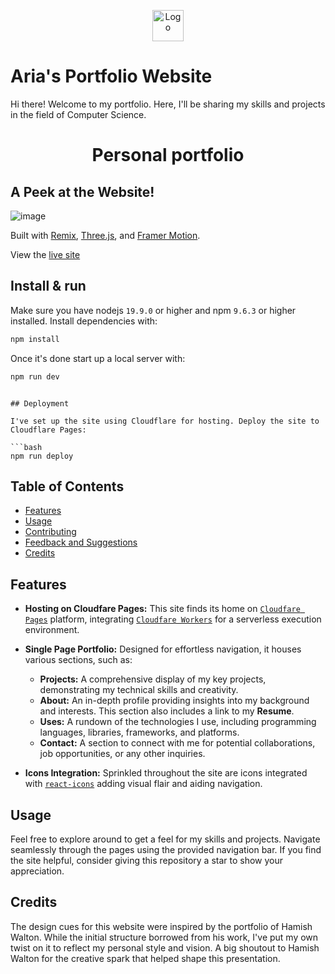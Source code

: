 <p align="center">
  <img src="/public/favicon.svg" width="50" alt="Logo" />
</p>

# Aria's Portfolio Website

Hi there! Welcome to my portfolio. Here, I'll be sharing my skills and projects in the field of Computer Science. <br/>

<h1 align="center">Personal portfolio</h1>

## A Peek at the Website!

![image](https://github.com/ariaxhan/aria-portfolio/assets/113392746/5bb665f3-4496-4d08-8f1e-fe94d3eeee49)

Built with [Remix](https://remix.run/), [Three.js](https://threejs.org/), and [Framer Motion](https://www.framer.com/motion/). 

View the [live site](https://ariaxhan.com/)

## Install & run

Make sure you have nodejs `19.9.0` or higher and npm `9.6.3` or higher installed. Install dependencies with:

```bash
npm install
```

Once it's done start up a local server with:

```bash
npm run dev
```
```

## Deployment

I've set up the site using Cloudflare for hosting. Deploy the site to Cloudflare Pages:

```bash
npm run deploy
```

## Table of Contents

- [Features](#features)
- [Usage](#usage)
- [Contributing](#contributing)
- [Feedback and Suggestions](#feedback-and-suggestions)
- [Credits](#credits)

## Features

- **Hosting on Cloudfare Pages:** This site finds its home on [`Cloudfare Pages`](https://pages.cloudflare.com/) platform, integrating [`Cloudfare Workers`](https://developers.cloudflare.com/workers/) for a serverless execution environment.

- **Single Page Portfolio:** Designed for effortless navigation, it houses various sections, such as:
    - **Projects:** A comprehensive display of my key projects, demonstrating my technical skills and creativity.
    - **About:** An in-depth profile providing insights into my background and interests. This section also includes a link to my **Resume**.
    - **Uses:** A rundown of the technologies I use, including programming languages, libraries, frameworks, and platforms.
    - **Contact:** A section to connect with me for potential collaborations, job opportunities, or any other inquiries.

- **Icons Integration:** Sprinkled throughout the site are icons integrated with [`react-icons`](https://react-icons.github.io/react-icons/) adding visual flair and aiding navigation.

## Usage
Feel free to explore around to get a feel for my skills and projects. Navigate seamlessly through the pages using the provided navigation bar. If you find the site helpful, consider giving this repository a star to show your appreciation.

## Credits
The design cues for this website were inspired by the portfolio of Hamish Walton. While the initial structure borrowed from his work, I've put my own twist on it to reflect my personal style and vision. A big shoutout to Hamish Walton for the creative spark that helped shape this presentation.
